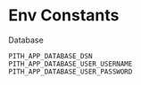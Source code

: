 # Env Constants

Database

```
PITH_APP_DATABASE_DSN
PITH_APP_DATABASE_USER_USERNAME
PITH_APP_DATABASE_USER_PASSWORD
```